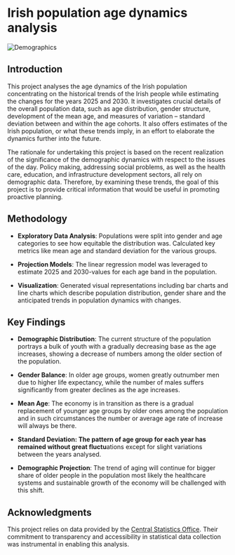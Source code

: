 # Irish population age dynamics analysis
![Demographics](https://img.freepik.com/premium-vector/overpopulation-human-crowd-density-growth-earth-demographic-statistics-data-elderly-people-sociology-demography-migration-scientist-studying-population-growth-analyze-demographics-data_458444-1523.jpg)

## Introduction
This project analyses the age dynamics of the Irish population concentrating on the historical trends of the Irish people while estimating the changes for the years 2025 and 2030. It investigates crucial details of the overall population data, such as age distribution, gender structure, development of the mean age, and measures of variation – standard deviation between and within the age cohorts. It also offers estimates of the Irish population, or what these trends imply, in an effort to elaborate the dynamics further into the future.

The rationale for undertaking this project is based on the recent realization of the significance of the demographic dynamics with respect to the issues of the day. Policy making, addressing social problems, as well as the health care, education, and infrastructure development sectors, all rely on demographic data. Therefore, by examining these trends, the goal of this project is to provide critical information that would be useful in promoting proactive planning.

## Methodology 

- **Exploratory Data Analysis**: 
Populations were split into gender and age categories to see how equitable the distribution was.
Calculated key metrics like mean age and standard deviation for the various groups.

- **Projection Models**: 
The linear regression model was leveraged to estimate 2025 and 2030-values for each age band in the population. 

- **Visualization**: 
Generated visual representations including bar charts and line charts which describe population distribution, gender share and the anticipated trends in population dynamics with changes.

## Key Findings

- **Demographic Distribution**: The current structure of the population portrays a bulk of youth with a gradually decreasing base as the age increases, showing a decrease of numbers among the older section of the population.

- **Gender Balance**: In older age groups, women greatly outnumber men due to higher life expectancy, while the number of males suffers significantly from greater declines as the age increases.

- **Mean Age**: The economy is in transition as there is a gradual replacement of younger age groups by older ones among the population and in such circumstances the number or average age rate of increase will always be there.

- **Standard Deviation: The pattern of age group for each year has remained without great fluctu**ations except for slight variations between the years analysed.

- **Demographic Projection**: The trend of aging will continue for bigger share of older people in the population most likely the healthcare systems and sustainable growth of the economy will be challenged with this shift.

## Acknowledgments

This project relies on data provided by the [Central Statistics Office](https://data.cso.ie/). Their commitment to transparency and accessibility in statistical data collection was instrumental in enabling this analysis.